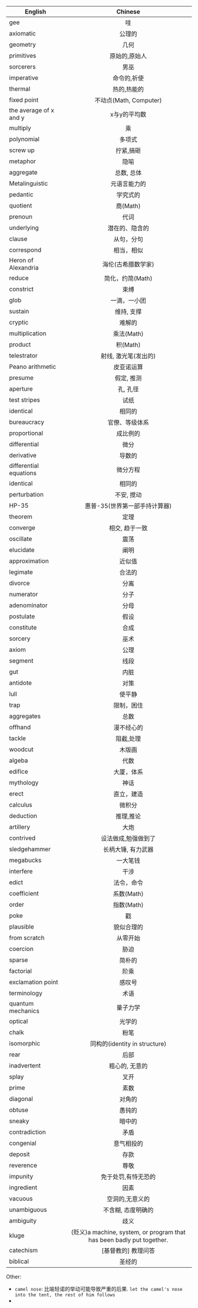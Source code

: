 | English                |                 Chinese                  |
| ---------------------- | :--------------------------------------: |
| gee                    |                    哇                     |
| axiomatic              |                   公理的                    |
| geometry               |                    几何                    |
| primitives             |                 原始的,原始人                  |
| sorcerers              |                    男巫                    |
| imperative             |                  命令的,祈使                  |
| thermal                |                  热的,热能的                  |
| fixed point            |           不动点(Math, Computer)            |
| the average of x and y |                 x与y的平均数                  |
| multiply               |                    乘                     |
| polynomial             |                   多项式                    |
| screw up               |                  拧紧,搞砸                   |
| metaphor               |                    隐喻                    |
| aggregate              |                  总数, 总体                  |
| Metalinguistic         |                  元语言能力的                  |
| pedantic               |                   学究式的                   |
| quotient               |                 商(Math)                  |
| prenoun                |                    代词                    |
| underlying             |                 潜在的、隐含的                  |
| clause                 |                  从句，分句                   |
| correspond             |                  相当，相似                   |
| Heron of Alexandria    |                海伦(古希腊数学家)                |
| reduce                 |               简化，约简(Math)                |
| constrict              |                    束缚                    |
| glob                   |                  一滴，一小团                  |
| sustain                |                  维持, 支撑                  |
| cryptic                |                   难解的                    |
| multiplication         |                 乘法(Math)                 |
| product                |                 积(Math)                  |
| telestrator            |               射线, 激光笔(发出的)               |
| Peano arithmetic       |                  皮亚诺运算                   |
| presume                |                  假定, 推测                  |
| aperture               |                  孔, 孔径                   |
| test stripes           |                    试纸                    |
| identical              |                   相同的                    |
| bureaucracy            |                 官僚、等级体系                  |
| proportional           |                   成比例的                   |
| differential           |                    微分                    |
| derivative             |                   导数的                    |
| differential equations |                   微分方程                   |
| identical              |                   相同的                    |
| perturbation           |                  不安, 搅动                  |
| HP-35                  |            惠普-35(世界第一部手持计算器)             |
| theorem                |                    定理                    |
| converge               |                 相交, 趋于一致                 |
| oscillate              |                    震荡                    |
| elucidate              |                    阐明                    |
| approximation          |                   近似值                    |
| legimate               |                   合法的                    |
| divorce                |                    分离                    |
| numerator              |                    分子                    |
| adenominator           |                    分母                    |
| postulate              |                    假设                    |
| constitute             |                    合成                    |
| sorcery                |                    巫术                    |
| axiom                  |                    公理                    |
| segment                |                    线段                    |
| gut                    |                    内脏                    |
| antidote               |                    对策                    |
| lull                   |                   使平静                    |
| trap                   |                  限制，困住                   |
| aggregates             |                    总数                    |
| offhand                |                  漫不经心的                   |
| tackle                 |                  阻截,处理                   |
| woodcut                |                   木版画                    |
| algeba                 |                    代数                    |
| edifice                |                  大厦，体系                   |
| mythology              |                    神话                    |
| erect                  |                  直立，建造                   |
| calculus               |                   微积分                    |
| deduction              |                  推理,推论                   |
| artillery              |                    大炮                    |
| contrived              |                设法做成,勉强做到了                |
| sledgehammer           |                长柄大锤, 有力武器                |
| megabucks              |                   一大笔钱                   |
| interfere              |                    干涉                    |
| edict                  |                  法令，命令                   |
| coefficient            |                 系数(Math)                 |
| order                  |                 指数(Math)                 |
| poke                   |                    戳                     |
| plausible              |                  貌似合理的                   |
| from scratch           |                   从零开始                   |
| coercion               |                    胁迫                    |
| sparse                 |                   简朴的                    |
| factorial              |                    阶乘                    |
| exclamation point      |                   感叹号                    |
| terminology            |                    术语                    |
| quantum mechanics      |                   量子力学                   |
| optical                |                   光学的                    |
| chalk                  |                    粉笔                    |
| isomorphic             |        同构的(identity in structure)        |
| rear                   |                    后部                    |
| inadvertent            |                 粗心的, 无意的                 |
| splay                  |                    叉开                    |
| prime                  |                    素数                    |
| diagonal               |                   对角的                    |
| obtuse                 |                   愚钝的                    |
| sneaky                 |                   暗中的                    |
| contradiction          |                    矛盾                    |
| congenial              |                  意气相投的                   |
| deposit                |                    存款                    |
| reverence              |                    尊敬                    |
| impunity               |                免于处罚,有恃无恐的                |
| ingredient             |                    因素                    |
| vacuous                |                 空洞的,无意义的                 |
| unambiguous            |                不含糊, 态度明确的                |
| ambiguity              |                    歧义                    |
| kluge                  | (贬义)a machine, system, or program that has been badly put together. |
| catechism              |               [基督教的] 教理问答                |
| biblical               |            圣经的             |

Other:

- `camel nose`: 比喻轻诺的举动可能导致严重的后果. `let the camel's nose into the tent, the rest of him follows`
- ​

